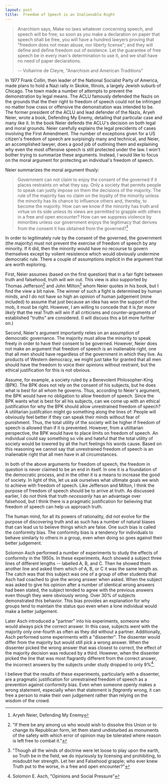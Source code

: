 ```yaml
---
layout: post
title:  Freedom of Speech is an Inalienable Right
---
```


> Anarchism says, Make no laws whatever concerning speech, and speech will be
> free; so soon as you make a declaration on paper that speech shall be free,
> you will have a hundred lawyers proving that "freedom does not mean abuse,
> nor liberty license"; and they will define and define freedom out of
> existence.  Let the guarantee of free speech be in every man's determination
> to use it, and we shall have no need of paper declarations.
> 
> -- Voltairine de Cleyre, "Anarchism and American Traditions"

In 1977 Frank Collin, then leader of the National Socialist Party of America,
made plans to hold a Nazi rally in Skokie, Illinois, a largely Jewish suburb
of Chicago.  The town made a number of attempts to prevent the demonstration
by legal means.  The ACLU famously defended the Nazis on the grounds that the
their right to freedom of speech could not be infringed no matter how crass or
offensive the demonstration was intended to be.  The former president of the
ACLU and lead defender of the Nazis, Aryeh Neier, wrote a book, Defending My
Enemy, detailing that particular case and many like it.  In the book Neier
defends the ACLU's decision on both legal and moral grounds.  Neier carefully
explains the legal precidents of cases involving the First Amendment.  The
number of exceptions given for a US citizen's freedom of speech are
surpisingly many and technical, and Neier, an accomplished lawyer, does a good
job of outlining them and explaining why even the most offensive speech is
still protected under the law.  I won't bother trying to summarize these
arguments.  Instead, I would like to focus on the moral argument for
protecting an individual's freedom of speech.

Neier summarizes the moral argument thusly:

> Government can not claim to enjoy the consent of the governed if it places
> restraints on what they say.  Only a society that permits people to speak
> can justly impose on them the decisions of the majority.  The rule of the
> majority has no claim on the loyalty of the minority unless the minority has
> its chance to influence others and, thereby, to become the majority.  How
> can we know if the minority has truth and virtue on its side unless its
> views are permitted to grapple with others in a free and open encounter?
> How can we suppress violence by minorities unless our government enjoys the
> legitimacy that derives from the consent it has obtained from the
> governed?[^1]

[^1]: Aryeh Neier, Defending My Enemy

In order to legitimately rule by the consent of the governed, the government
(the majority) must not prevent the exercise of freedom of speech by any
minority.  If it did, then the minority would have no recourse to govern
themselves except by volient resistence which would obviously undermine
democratic rule.  There a couple of assumptions implicit in the argument that
are worth exploring.

First, Neier assumes (based on the first question) that in a fair fight
between truth and falsehood, truth will win out.  This view is also supported
by Thomas Jefferson[^2] and John Milton[^3] whom Neier quotes in his book, but
I find the view a bit naive.  The winner of such a fight is determined by
human minds, and I do not have so high an opinion of human judgement (mine
included) to assume that just because an idea has won the support of the mob,
it must be right.  However, I am willing to concede that it is *far more
likely* that the real Truth will win if all criticisms and counter-arguments
of established "truths" are considered.  (I will discuss this a bit more
further on.)

[^2]: "If there be any among us who would wish to dissolve this Union or to
change its Republican form, let them stand undisturbed as monuments of the
safety with which error of opinion may be tolerated where reason is left free
to combat it."

[^3]: "Though all the winds of doctrine were let loose to play upon the earth,
so Truth be in the field, we do injuriously by licensing and prohibiting, to
misdoubt her strength.  Let her and Falsehood grapple; who ever knew Truth put
to the worse, in a free and open encounter?"

Second, Neier's argument importantly relies on an assumption of democratic
governance.  The majority must allow the minority to speak freely in order to
have their consent to be governed.  However, Neier does not make an argument
that freedom of speech is an inalienable right, one that all men should have
regardless of the government in which they live.  As products of Western
democracy, we might just take for granted that all men should have the freedom
to voice their opinions without restraint, but the ethical justification for
this is not obvious.

Assume, for example, a society ruled by a Benevolent Philosopher-King (BPK).
The BPK does not rely on the consent of his subjects, but he does what is best
for all whom he governs.  Thus, according to Neier's argument, the BPK would
have no obligation to allow freedom of speech.  Since the BPK wants what is
best for all his subjects, can we come up with an ethical justification for
why the BPK should allow unrestrained freedom of speech?  A utilitarian
justifcation might go something along the lines of:  People will obviously
feel better if they can speak their minds without fear of punishment.  Thus,
the total utility of the society will be higher if freedom of speech is
allowed than if it is prevented.  However, from a utilitarian perspective, the
BPK would have to place limits on freedom of speech.  An individual could say
something so vile and hateful that the total utility of society would be
lowered by all the hurt feelings his words cause.  Based on this reasoning we
cannot say that unrestrained freedom of speech is an inalienable right that
all men have in all circumstances.

In both of the above arguments for freedom of speech, the freedom in question
is never claimed to be an end in itself.  In one it is a foundation of the
democratic process, and in the other it is a means to increase the good of
society.  In light of this, let us ask ourselves what ultimate goals we wish
to achieve with freedom of speech.  Like Jefferson and Milton, I think the
purpose of freedom of speech should be to arrive at truth.  As discussed
earlier, I do not think that truth *necessarily* has an advantage over
falsehood, but I think there is a pragmatic justification for believing that
freedom of speech can help us approach truth.

The human mind, for all its powers of rationality, did not evolve for the
purpose of discovering truth and as such has a number of natural biases that
can lead us to believe things which are false.  One such bias is called the
conformity bias.  The conformity bias is a tendency for individuals to behave
similarly to others in a group, even when doing so goes against their better
judgement.

Solomon Asch performed a number of experiments to study the effects of
conformity in the 1950s.  In these experiments, Asch showed a subject three
lines of different lengths -- labelled A, B, and C.  Then he showed them
another line and asked them which of A, B, or C it was the same length as.
The catch was that this subject was one of a group of other students that Asch
had coached to give the wrong answer when asked.  When the subject was asked
to give his opinion after a number of identical wrong answers had been stated,
the subject tended to agree with the previous answers even though they were
obviously wrong.  Over 30% of subjects demonstrated this behavior.  This bias
provides an explanation for why groups tend to maintain the status quo even
when a lone individual would make a better judgement.

Later Asch introduced a "partner" into his experiments, someone who would
always pick the correct answer.  In this case, subjects went with the majority
only one-fourth as often as they did without a partner.  Additionally, Asch
performed some experiments with a "dissenter".  The dissenter would differ
from the majority but would still pick a wrong answer.  When the dissenter
picked the wrong answer that was closest to correct, the effect of the
majority decision was reduced by a third.  However, when the dissenter picked
the line that was most flagrantly different from the correct answer, the
incorrect answers by the subjects under study dropped to only 9%[^4].

[^4]: Solomon E. Asch, "Opinions and Social Pressure"

I believe that the results of these experiments, particularly with a
dissenter, are a pragmatic justification for unrestrained freedom of speech as
a prevention against conformity bias.  Even when someone openly makes a wrong
statement, especially when that statement is *flagrantly* wrong, it can free a
person to make their own judgement rather than relying on the wisdom of the
crowd.
